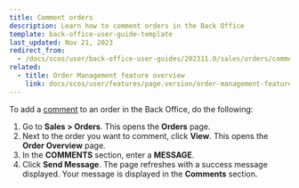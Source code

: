 ```yaml
---
title: Comment orders
description: Learn how to comment orders in the Back Office
template: back-office-user-guide-template
last_updated: Nov 21, 2023
redirect_from:
  - /docs/scos/user/back-office-user-guides/202311.0/sales/orders/commenting-orders.html
related:
  - title: Order Management feature overview
    link: docs/scos/user/features/page.version/order-management-feature-overview/order-management-feature-overview.html
---
```


To add a [comment](/docs/scos/user/features/{{page.version}}/comments-feature-overview.html) to an order in the Back Office, do the following:

1. Go to **Sales&nbsp;<span aria-label="and then">></span> Orders**.
    This opens the **Orders** page.
2. Next to the order you want to comment, click **View**.
    This opens the **Order Overview** page.
3. In the **COMMENTS** section, enter a **MESSAGE**.
4. Click **Send Message**.
The page refreshes with a success message displayed. Your message is displayed in the **Comments** section.
